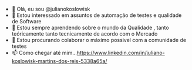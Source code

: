 - 👋 Olá, eu sou @julianokoslowisk
- 👀 Estou interessado em assuntos de automação de testes e qualidade de Software   
- 🌱 Estou sempre aprendendo sobre o mundo da Qualidade , tanto teóricamente tanto tecnicamente de acordo com o Mercado
- 💞️ Estou procurando colaborar o máxímo possivel com a comunidade de testes
- 📫 Como chegar até mim...https://www.linkedin.com/in/juliano-koslowisk-martins-dos-reis-5338a65a/



<!---
julianokoslowisk/julianokoslowisk is a ✨ special ✨ repository because its `README.md` (this file) appears on your GitHub profile.
You can click the Preview link to take a look at your changes.
--->
